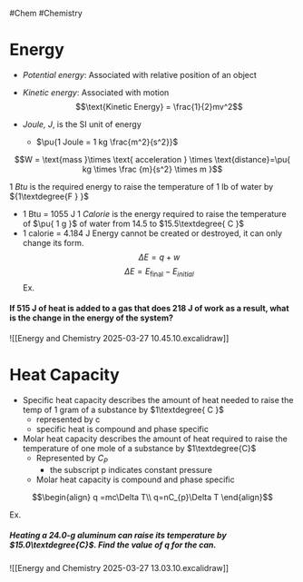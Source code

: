 #Chem #Chemistry 
# Energy
- *Potential energy*: Associated with relative position of an object
- *Kinetic energy*: Associated with motion
$$\text{Kinetic Energy} = \frac{1}{2}mv^2$$

- *Joule, J*, is the SI unit of energy
	- $\pu{1 Joule = 1 kg \frac{m^2}{s^2}}$

$$W = \text{mass }\times \text{ acceleration } \times \text{distance}=\pu{ kg \times \frac {m}{s^2} \times m }$$

1 *Btu* is the required energy to raise the temperature of 1 lb of water by ${1\textdegree{F  } }$
- 1 Btu = 1055 J
 1 *Calorie* is the energy required to raise the temperature of $\pu{ 1 g }$ of water from 14.5 to $15.5\textdegree{ C }$
- 1 calorie = 4.184 J
Energy cannot be created or destroyed, it can only change its form.
$$\Delta E=q + w$$
$$\Delta E=E_{\text{final}}- E_{initial}$$Ex. 
#### If 515  J of heat is added to a gas that does 218 J of work as a result, what is the change in the energy of the system?
![[Energy and Chemistry 2025-03-27 10.45.10.excalidraw]]

# Heat Capacity
- Specific heat capacity describes the amount of heat needed to raise the temp of 1 gram of a substance by $1\textdegree{ C }$
	- represented by c
	- specific heat is compound and phase specific
- Molar heat capacity describes the amount of heat required to raise the temperature of one mole of a substance by $1\textdegree{C}$
	- Represented by $C_P$
		- the subscript p indicates constant pressure
	- Molar heat capacity is compound and phase specific

$$\begin{align}
q =mc\Delta T\\
q=nC_{p}\Delta T
\end{align}$$

Ex. 
##### Heating a 24.0-g aluminum can raise its temperature by $15.0\textdegree{C}$. Find the value of $q$ for the can.
![[Energy and Chemistry 2025-03-27 13.03.10.excalidraw]]
